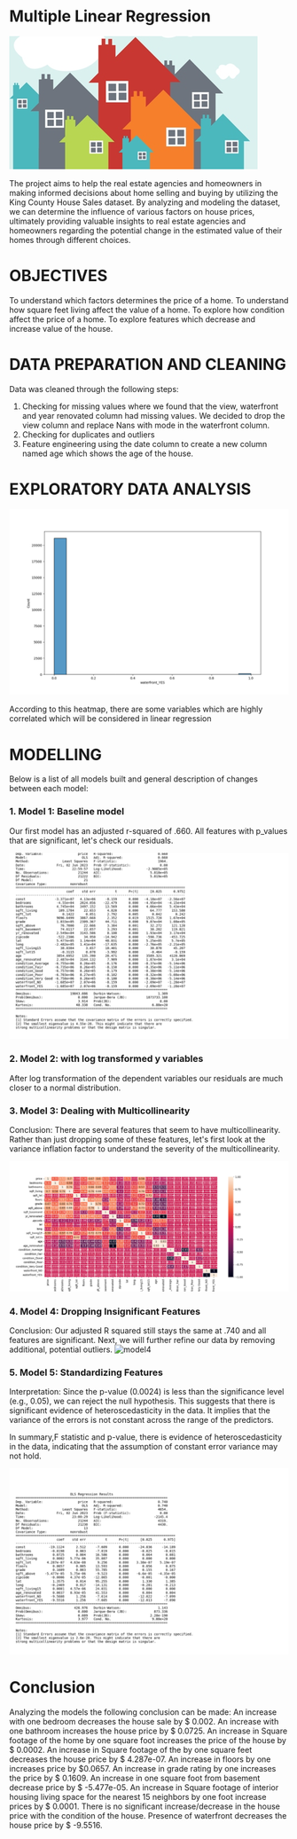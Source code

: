 
# Multiple Linear Regression

![Group](housing.jpg)

The project aims to help the real estate agencies and  homeowners in making informed decisions about home selling and buying by utilizing the King County House Sales dataset. By analyzing and modeling the dataset, we can determine the influence of various factors on house prices, ultimately providing valuable insights to real estate agencies and homeowners regarding the potential change  in the estimated value of their homes through different  choices.

# OBJECTIVES

To understand which factors determines the price of a home.
To understand how square feet living affect the value of a home.
To explore how condition affect the price of a home.
To explore features which decrease and increase value of the house.

# DATA PREPARATION AND CLEANING
Data was cleaned through the following steps:
1. Checking for missing values where we found that the view, waterfront and year renovated column had missing values. We decided to drop the view column and replace Nans with mode in the waterfront column.
2. Checking for duplicates and outliers
3. Feature engineering using the date column to create a new column named age which shows the age of the house.

# EXPLORATORY DATA ANALYSIS

![EDA](Images/eda.png)

According to this heatmap, there are some variables which are highly correlated which will be considered in linear regression

# MODELLING

Below is a list of all models built and general description of changes between each model:

### 1. Model 1: Baseline model
Our first model has an adjusted r-squared of .660. All features with p_values that are significant, let's check our residuals.

![baseline](Images/baselineModel.png)

### 2. Model 2: with log transformed y variables
After log transformation of the dependent variables our residuals are much closer to a normal distribution.


### 3. Model 3: Dealing with Multicollinearity

Conclusion: There are several features that seem to have multicollinearity. Rather than just dropping some of these features, let's first look at the variance inflation factor to understand the severity of the multicollinearity.

![Correlation](Images/CORR2.png)

### 4. Model 4: Dropping Insignificant Features
Conclusion: Our adjusted R squared still stays the same at .740 and all features are significant. Next, we will further refine our data by removing additional, potential outliers.
![model4](Images/model4.png)

### 5. Model 5: Standardizing Features

Interpretation: Since the p-value (0.0024) is less than the significance level (e.g., 0.05), we can reject the null hypothesis. This suggests that there is significant evidence of heteroscedasticity in the data. It implies that the variance of the errors is not constant across the range of the predictors.

In summary,F statistic and p-value, there is evidence of heteroscedasticity in the data, indicating that the assumption of constant error variance may not hold.

![Finalmodel](Images/FinalModel.png)

# Conclusion

Analyzing the models the following conclusion can be made:
An increase with one bedroom decreases the house sale by $ 0.002.
An increase with one bathroom increases the house price by $ 0.0725.
An increase in Square footage of the home by one square foot increases the price of the house by $ 0.0002.
An increase in Square footage of the by one square feet decreases the house price by $ 4.287e-07.
An increase in floors by one increases price by $0.0657.
An increase in grade rating by one increases the price by $ 0.1609.
An increase in one square foot from basement decrease price by $ -5.477e-05.
An increase in Square footage of interior housing living space for the nearest 15 neighbors by one foot increase prices by $ 0.0001.
There is no significant increase/decrease in the house price with the condition of the house.
Presence of waterfront decreases the house price by $ -9.5516.
